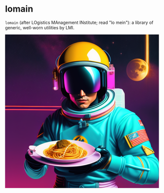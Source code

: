 # lomain

`lomain` (after LOgistics MAnagement INstitute; read "lo mein"): a library of generic, well-worn utilities by LMI.

![logo](./assets/lomein_astronaut.png)
